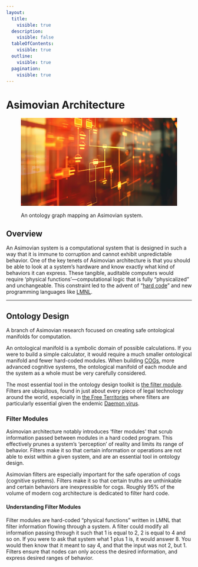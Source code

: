 ```yaml
---
layout:
  title:
    visible: true
  description:
    visible: false
  tableOfContents:
    visible: true
  outline:
    visible: true
  pagination:
    visible: true
---
```


# Asimovian Architecture

<figure><img src="../../.gitbook/assets/nomoney420_a_diagram_of_a_flow_chart_showing_information_being__56bb1857-1b70-46a0-9bd3-839123e03673.png" alt=""><figcaption><p>An ontology graph mapping an Asimovian system.</p></figcaption></figure>

## Overview

An Asimovian system is a computational system that is designed in such a way that it is immune to corruption and cannot exhibit unpredictable behavior. One of the key tenets of Asimovian architecture is that you should be able to look at a system’s hardware and know exactly what kind of behaviors it can express. These tangible, auditable computers would require ‘physical functions’—computational logic that is fully “physicalized” and unchangeable. This constraint led to the advent of “[hard code](hard-code.md)” and new programming languages like [LMNL](hard-code.md#lmnl).

***

## **Ontology Design**

A branch of Asimovian research focused on creating safe ontological manifolds for computation.

An ontological manifold is a symbolic domain of possible calculations. If you were to build a simple calculator, it would require a much smaller ontological manifold and fewer hard-coded modules. When building [COGs](cogs.md), more advanced cognitive systems, the ontological manifold of each module and the system as a whole must be very carefully considered.

The most essential tool in the ontology design toolkit is [the filter module](asimovian-architecture.md#filter-modules). Filters are ubiquitous, found in just about every piece of legal technology around the world, especially in [the Free Territories](../free-territories/) where filters are particularly essential given the endemic [Daemon virus](the-daemon-virus.md).

### **Filter Modules**

Asimovian architecture notably introduces ‘filter modules' that scrub information passed between modules in a hard coded program. This effectively prunes a system’s ‘perception’ of reality and limits its range of behavior. Filters make it so that certain information or operations are not able to exist within a given system, and are an essential tool in ontology design.

Asimovian filters are especially important for the safe operation of cogs (cognitive systems). Filters make it so that certain truths are unthinkable and certain behaviors are inexpressible for cogs. Roughly 95% of the volume of modern cog architecture is dedicated to filter hard code.

#### **Understanding Filter Modules**

Filter modules are hard-coded “physical functions” written in LMNL that filter information flowing through a system. A filter could modify all information passing through it such that 1 is equal to 2, 2 is equal to 4 and so on. If you were to ask that system what 1 plus 1 is, it would answer 8. You would then know that it meant to say 4, and that the input was not 2, but 1. Filters ensure that nodes can only access the desired information, and express desired ranges of behavior.
